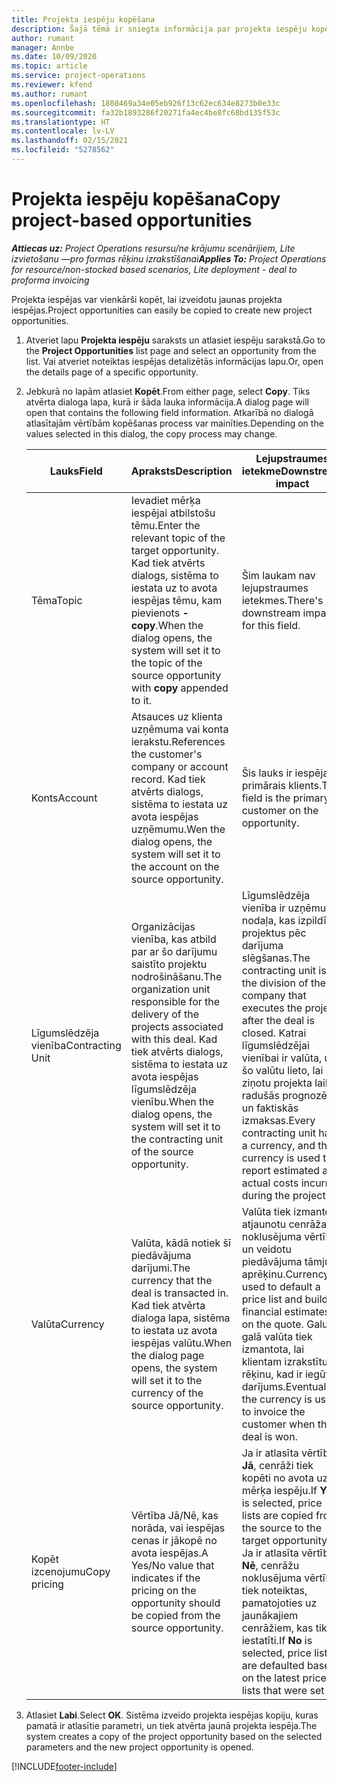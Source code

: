 ```yaml
---
title: Projekta iespēju kopēšana
description: Šajā tēmā ir sniegta informācija par projekta iespēju kopēšanu risinājumā Project Operations.
author: rumant
manager: Annbe
ms.date: 10/09/2020
ms.topic: article
ms.service: project-operations
ms.reviewer: kfend
ms.author: rumant
ms.openlocfilehash: 1808469a34e05eb926f13c62ec634e8273b0e33c
ms.sourcegitcommit: fa32b1893286f20271fa4ec4be8fc68bd135f53c
ms.translationtype: HT
ms.contentlocale: lv-LV
ms.lasthandoff: 02/15/2021
ms.locfileid: "5278562"
---
```

# <a name="copy-project-based-opportunities"></a><span data-ttu-id="621ae-103">Projekta iespēju kopēšana</span><span class="sxs-lookup"><span data-stu-id="621ae-103">Copy project-based opportunities</span></span>

<span data-ttu-id="621ae-104">_**Attiecas uz:** Project Operations resursu/ne krājumu scenārijiem, Lite izvietošanu —pro formas rēķinu izrakstīšanai_</span><span class="sxs-lookup"><span data-stu-id="621ae-104">_**Applies To:** Project Operations for resource/non-stocked based scenarios, Lite deployment - deal to proforma invoicing_</span></span>


<span data-ttu-id="621ae-105">Projekta iespējas var vienkārši kopēt, lai izveidotu jaunas projekta iespējas.</span><span class="sxs-lookup"><span data-stu-id="621ae-105">Project opportunities can easily be copied to create new project opportunities.</span></span> 

1. <span data-ttu-id="621ae-106">Atveriet lapu **Projekta iespēju** saraksts un atlasiet iespēju sarakstā.</span><span class="sxs-lookup"><span data-stu-id="621ae-106">Go to the **Project Opportunities** list page and select an opportunity from the list.</span></span> <span data-ttu-id="621ae-107">Vai atveriet noteiktas iespējas detalizētās informācijas lapu.</span><span class="sxs-lookup"><span data-stu-id="621ae-107">Or, open the details page of a specific opportunity.</span></span> 
2. <span data-ttu-id="621ae-108">Jebkurā no lapām atlasiet **Kopēt**.</span><span class="sxs-lookup"><span data-stu-id="621ae-108">From either page, select **Copy**.</span></span> <span data-ttu-id="621ae-109">Tiks atvērta dialoga lapa, kurā ir šāda lauka informācija.</span><span class="sxs-lookup"><span data-stu-id="621ae-109">A dialog page will open that contains the following field information.</span></span> <span data-ttu-id="621ae-110">Atkarībā no dialogā atlasītajām vērtībām kopēšanas process var mainīties.</span><span class="sxs-lookup"><span data-stu-id="621ae-110">Depending on the values selected in this dialog, the copy process may change.</span></span>

    | <span data-ttu-id="621ae-111">**Lauks**</span><span class="sxs-lookup"><span data-stu-id="621ae-111">**Field**</span></span> | <span data-ttu-id="621ae-112">**Apraksts**</span><span class="sxs-lookup"><span data-stu-id="621ae-112">**Description**</span></span> | <span data-ttu-id="621ae-113">**Lejupstraumes ietekme**</span><span class="sxs-lookup"><span data-stu-id="621ae-113">**Downstream impact**</span></span> |
    | --- | --- | --- |
    | <span data-ttu-id="621ae-114">Tēma</span><span class="sxs-lookup"><span data-stu-id="621ae-114">Topic</span></span> | <span data-ttu-id="621ae-115">Ievadiet mērķa iespējai atbilstošu tēmu.</span><span class="sxs-lookup"><span data-stu-id="621ae-115">Enter the relevant topic of the target opportunity.</span></span> <span data-ttu-id="621ae-116">Kad tiek atvērts dialogs, sistēma to iestata uz to avota iespējas tēmu, kam pievienots **-copy**.</span><span class="sxs-lookup"><span data-stu-id="621ae-116">When the dialog opens, the system will set it to the topic of the source opportunity with **copy** appended to it.</span></span> | <span data-ttu-id="621ae-117">Šim laukam nav lejupstraumes ietekmes.</span><span class="sxs-lookup"><span data-stu-id="621ae-117">There's no downstream impact for this field.</span></span> |
    | <span data-ttu-id="621ae-118">Konts</span><span class="sxs-lookup"><span data-stu-id="621ae-118">Account</span></span> | <span data-ttu-id="621ae-119">Atsauces uz klienta uzņēmuma vai konta ierakstu.</span><span class="sxs-lookup"><span data-stu-id="621ae-119">References the customer's company or account record.</span></span> <span data-ttu-id="621ae-120">Kad tiek atvērts dialogs, sistēma to iestata uz avota iespējas uzņēmumu.</span><span class="sxs-lookup"><span data-stu-id="621ae-120">Wen the dialog opens, the system will set it to the account on the source opportunity.</span></span> | <span data-ttu-id="621ae-121">Šis lauks ir iespējas primārais klients.</span><span class="sxs-lookup"><span data-stu-id="621ae-121">This field is the primary customer on the opportunity.</span></span> |
    | <span data-ttu-id="621ae-122">Līgumslēdzēja vienība</span><span class="sxs-lookup"><span data-stu-id="621ae-122">Contracting Unit</span></span> | <span data-ttu-id="621ae-123">Organizācijas vienība, kas atbild par ar šo darījumu saistīto projektu nodrošināšanu.</span><span class="sxs-lookup"><span data-stu-id="621ae-123">The organization unit responsible for the delivery of the projects associated with this deal.</span></span> <span data-ttu-id="621ae-124">Kad tiek atvērts dialogs, sistēma to iestata uz avota iespējas līgumslēdzēja vienību.</span><span class="sxs-lookup"><span data-stu-id="621ae-124">When the dialog opens, the system will set it to the contracting unit of the source opportunity.</span></span> | <span data-ttu-id="621ae-125">Līgumslēdzēja vienība ir uzņēmuma nodaļa, kas izpildīs projektus pēc darījuma slēgšanas.</span><span class="sxs-lookup"><span data-stu-id="621ae-125">The contracting unit is the division of the company that executes the projects after the deal is closed.</span></span> <span data-ttu-id="621ae-126">Katrai līgumslēdzējai vienībai ir valūta, un šo valūtu lieto, lai ziņotu projekta laikā radušās prognozētās un faktiskās izmaksas.</span><span class="sxs-lookup"><span data-stu-id="621ae-126">Every contracting unit has a currency, and this currency is used to report estimated and actual costs incurred during the project.</span></span> |
    | <span data-ttu-id="621ae-127">Valūta</span><span class="sxs-lookup"><span data-stu-id="621ae-127">Currency</span></span> | <span data-ttu-id="621ae-128">Valūta, kādā notiek šī piedāvājuma darījumi.</span><span class="sxs-lookup"><span data-stu-id="621ae-128">The currency that the deal is transacted in.</span></span> <span data-ttu-id="621ae-129">Kad tiek atvērta dialoga lapa, sistēma to iestata uz avota iespējas valūtu.</span><span class="sxs-lookup"><span data-stu-id="621ae-129">When the dialog page opens, the system will set it to the currency of the source opportunity.</span></span> | <span data-ttu-id="621ae-130">Valūta tiek izmantota atjaunotu cenrāža noklusējuma vērtības un veidotu piedāvājuma tāmju aprēķinu.</span><span class="sxs-lookup"><span data-stu-id="621ae-130">Currency is used to default a price list and build financial estimates on the quote.</span></span> <span data-ttu-id="621ae-131">Galu galā valūta tiek izmantota, lai klientam izrakstītu rēķinu, kad ir iegūts darījums.</span><span class="sxs-lookup"><span data-stu-id="621ae-131">Eventually, the currency is used to invoice the customer when the deal is won.</span></span> |
    | <span data-ttu-id="621ae-132">Kopēt izcenojumu</span><span class="sxs-lookup"><span data-stu-id="621ae-132">Copy pricing</span></span> | <span data-ttu-id="621ae-133">Vērtība Jā/Nē, kas norāda, vai iespējas cenas ir jākopē no avota iespējas.</span><span class="sxs-lookup"><span data-stu-id="621ae-133">A Yes/No value that indicates if the pricing on the opportunity should be copied from the source opportunity.</span></span> | <span data-ttu-id="621ae-134">Ja ir atlasīta vērtība **Jā**, cenrāži tiek kopēti no avota uz mērķa iespēju.</span><span class="sxs-lookup"><span data-stu-id="621ae-134">If **Yes** is selected, price lists are copied from the source to the target opportunity.</span></span> <span data-ttu-id="621ae-135">Ja ir atlasīta vērtība **Nē**, cenrāžu noklusējuma vērtības tiek noteiktas, pamatojoties uz jaunākajiem cenrāžiem, kas tika iestatīti.</span><span class="sxs-lookup"><span data-stu-id="621ae-135">If **No** is selected, price lists are defaulted based on the latest price lists that were set up.</span></span> |

3. <span data-ttu-id="621ae-136">Atlasiet **Labi**.</span><span class="sxs-lookup"><span data-stu-id="621ae-136">Select **OK**.</span></span> <span data-ttu-id="621ae-137">Sistēma izveido projekta iespējas kopiju, kuras pamatā ir atlasītie parametri, un tiek atvērta jaunā projekta iespēja.</span><span class="sxs-lookup"><span data-stu-id="621ae-137">The system creates a copy of the project opportunity based on the selected parameters and the new project opportunity is opened.</span></span>


[!INCLUDE[footer-include](../includes/footer-banner.md)]